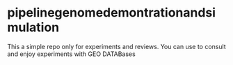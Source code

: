 # pipelinegenomedemontrationandsimulation
This a  simple repo only for experiments and reviews. You can use to consult and enjoy experiments with GEO DATABases
